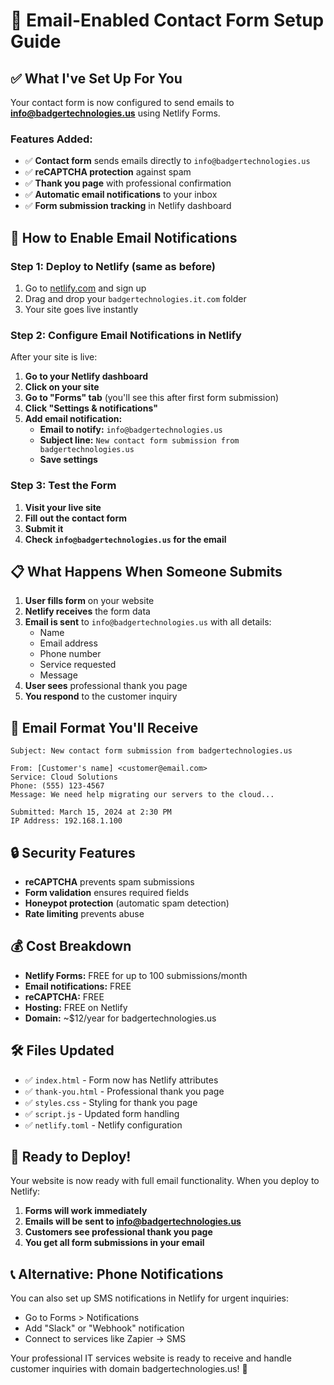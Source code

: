 # 📧 Email-Enabled Contact Form Setup Guide

## ✅ What I've Set Up For You

Your contact form is now configured to send emails to **info@badgertechnologies.us** using Netlify Forms.

### Features Added:
- ✅ **Contact form** sends emails directly to `info@badgertechnologies.us`
- ✅ **reCAPTCHA protection** against spam
- ✅ **Thank you page** with professional confirmation
- ✅ **Automatic email notifications** to your inbox
- ✅ **Form submission tracking** in Netlify dashboard

## 🚀 How to Enable Email Notifications

### Step 1: Deploy to Netlify (same as before)
1. Go to [netlify.com](https://netlify.com) and sign up
2. Drag and drop your `badgertechnologies.it.com` folder
3. Your site goes live instantly

### Step 2: Configure Email Notifications in Netlify
After your site is live:

1. **Go to your Netlify dashboard**
2. **Click on your site**
3. **Go to "Forms" tab** (you'll see this after first form submission)
4. **Click "Settings & notifications"**
5. **Add email notification:**
   - **Email to notify:** `info@badgertechnologies.us`
   - **Subject line:** `New contact form submission from badgertechnologies.us`
   - **Save settings**

### Step 3: Test the Form
1. **Visit your live site**
2. **Fill out the contact form**
3. **Submit it**
4. **Check `info@badgertechnologies.us` for the email**

## 📋 What Happens When Someone Submits

1. **User fills form** on your website
2. **Netlify receives** the form data
3. **Email is sent** to `info@badgertechnologies.us` with all details:
   - Name
   - Email address
   - Phone number
   - Service requested
   - Message
4. **User sees** professional thank you page
5. **You respond** to the customer inquiry

## 📧 Email Format You'll Receive

```
Subject: New contact form submission from badgertechnologies.us

From: [Customer's name] <customer@email.com>
Service: Cloud Solutions
Phone: (555) 123-4567
Message: We need help migrating our servers to the cloud...

Submitted: March 15, 2024 at 2:30 PM
IP Address: 192.168.1.100
```

## 🔒 Security Features

- **reCAPTCHA** prevents spam submissions
- **Form validation** ensures required fields
- **Honeypot protection** (automatic spam detection)
- **Rate limiting** prevents abuse

## 💰 Cost Breakdown

- **Netlify Forms:** FREE for up to 100 submissions/month
- **Email notifications:** FREE
- **reCAPTCHA:** FREE
- **Hosting:** FREE on Netlify
- **Domain:** ~$12/year for badgertechnologies.us

## 🛠️ Files Updated

- ✅ `index.html` - Form now has Netlify attributes
- ✅ `thank-you.html` - Professional thank you page
- ✅ `styles.css` - Styling for thank you page
- ✅ `script.js` - Updated form handling
- ✅ `netlify.toml` - Netlify configuration

## 🚀 Ready to Deploy!

Your website is now ready with full email functionality. When you deploy to Netlify:

1. **Forms will work immediately**
2. **Emails will be sent to info@badgertechnologies.us**
3. **Customers see professional thank you page**
4. **You get all form submissions in your email**

## 📞 Alternative: Phone Notifications

You can also set up SMS notifications in Netlify for urgent inquiries:
- Go to Forms > Notifications
- Add "Slack" or "Webhook" notification
- Connect to services like Zapier → SMS

Your professional IT services website is ready to receive and handle customer inquiries with domain badgertechnologies.us! 🎉
